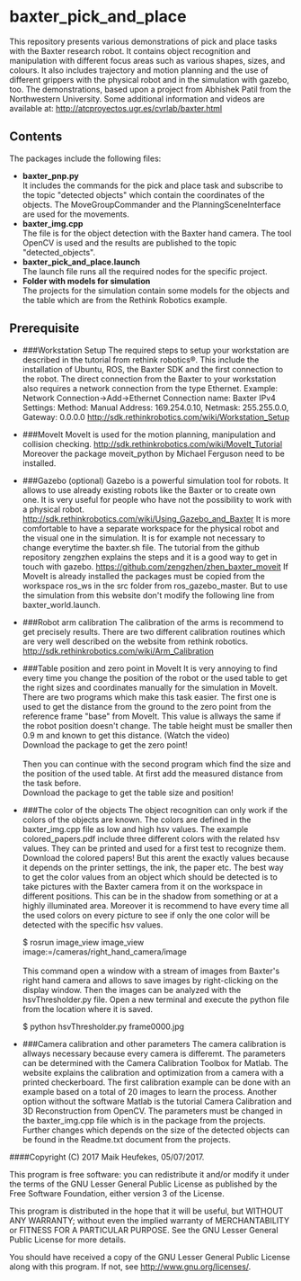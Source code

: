# baxter_pick_and_place

This repository presents various demonstrations of pick and place tasks with the Baxter research robot. It contains object recognition and manipulation with different focus areas such as various shapes, sizes, and colours. It also includes trajectory and motion planning and the use of different grippers with the physical robot and in the simulation with gazebo, too. The demonstrations, based upon a project from Abhishek Patil from the Northwestern University. Some additional information and videos are available at: <http://atcproyectos.ugr.es/cvrlab/baxter.html>

## Contents
The packages include the following files:
   * **baxter_pnp.py**<br />
   It includes the commands for the pick and place task and subscribe to the topic "detected objects" which contain the coordinates of the objects. The MoveGroupCommander and the PlanningSceneInterface are used for the movements. 
   * **baxter_img.cpp**<br />
   The file is for the object detection with the Baxter hand camera. The tool OpenCV is used and the results are published to the topic "detected_objects".
   * **baxter_pick_and_place.launch**<br />
   The launch file runs all the required nodes for the specific project.
   * **Folder with models for simulation**<br />
   The projects for the simulation contain some models for the objects and the table which are from the Rethink Robotics example.

## Prerequisite

* ###Workstation Setup
The required steps to setup your workstation are described in the tutorial from rethink robotics®. This include the installation of Ubuntu, ROS, the Baxter SDK and the first connection to the robot. The direct connection from the Baxter to your workstation also requires a network connection from the type Ethernet.
Example: Network Connection->Add->Ethernet
Connection name: Baxter
IPv4 Settings: Method: Manual
Address: 169.254.0.10, Netmask: 255.255.0.0, Gateway: 0.0.0.0
    <http://sdk.rethinkrobotics.com/wiki/Workstation_Setup>
    
* ###MoveIt
MoveIt is used for the motion planning, manipulation and collision checking.
    <http://sdk.rethinkrobotics.com/wiki/MoveIt_Tutorial>
    Moreover the package moveit_python by Michael Ferguson need to be installed.
    
* ###Gazebo (optional)
Gazebo is a powerful simulation tool for robots. It allows to use already existing robots like the Baxter or to create own one. It is very useful for people who have not the possibility to work with a physical robot.
    <http://sdk.rethinkrobotics.com/wiki/Using_Gazebo_and_Baxter>
    It is more comfortable to have a separate workspace for the physical robot and the visual one in the simulation. It is for example not necessary to change everytime the baxter.sh file. The tutorial from the github repository zengzhen explains the steps and it is a good way to get in touch with gazebo.
    <https://github.com/zengzhen/zhen_baxter_moveit>
    If MoveIt is already installed the packages must be copied from the workspace ros_ws in the src folder from ros_gazebo_master. But to use the simulation from this website don't modify the following line from baxter_world.launch.
    <arg name="world_name" value="$(find baxter_gazebo)/worlds/baxter.world"/>
    
* ###Robot arm calibration
The calibration of the arms is recommend to get precisely results. There are two different calibration routines which are very well described on the website from rethink robotics.
    <http://sdk.rethinkrobotics.com/wiki/Arm_Calibration>
    
* ###Table position and zero point in MoveIt
It is very annoying to find every time you change the position of the robot or the used table to get the right sizes and coordinates manually for the simulation in MoveIt. There are two programs which make this task easier. The first one is used to get the distance from the ground to the zero point from the reference frame "base" from MoveIt. This value is allways the same if the robot position doesn't change. The table height must be smaller then 0.9 m and known to get this distance. (Watch the video)<br />
Download the package to get the zero point!<br /><br />
Then you can continue with the second program which find the size and the position of the used table. At first add the measured distance from the task before.<br />
    Download the package to get the table size and position!
    
* ###The color of the objects
The object recognition can only work if the colors of the objects are known. The colors are defined in the baxter_img.cpp file as low and high hsv values. The example colored_papers.pdf include three different colors with the related hsv values. They can be printed and used for a first test to recognize them. Download the colored papers!
    But this arent the exactly values because it depends on the printer settings, the ink, the paper etc. The best way to get the color values from an object which should be detected is to take pictures with the Baxter camera from it on the workspace in different positions. This can be in the shadow from something or at a highly illuminated area. Moreover it is recommend to have every time all the used colors on every picture to see if only the one color will be detected with the specific hsv values.

    $ rosrun image_view image_view image:=/cameras/right_hand_camera/image<br /><br />
This command open a window with a stream of images from Baxter's right hand camera and allows to save images by right-clicking on the display window.
    Then the images can be analyzed with the hsvThresholder.py file. Open a new terminal and execute the python file from the location where it is saved.

    $ python hsvThresholder.py frame0000.jpg
    
* ###Camera calibration and other parameters
The camera calibration is allways necessary because every camera is differemt. The parameters can be determined with the Camera Calibration Toolbox for Matlab. The website explains the calibration and optimization from a camera with a printed checkerboard. The first calibration example can be done with an example based on a total of 20 images to learn the process. Another option without the software Matlab is the tutorial Camera Calibration and 3D Reconstruction from OpenCV. The parameters must be changed in the baxter_img.cpp file which is in the package from the projects. Further changes which depends on the size of the detected objects can be found in the Readme.txt document from the projects.


####Copyright (C) 2017 Maik Heufekes, 05/07/2017.

This program is free software: you can redistribute it and/or modify it under the terms of the GNU Lesser General Public License as published by the Free Software Foundation, either version 3 of the License.

This program is distributed in the hope that it will be useful, but WITHOUT ANY WARRANTY; without even the implied warranty of MERCHANTABILITY or FITNESS FOR A PARTICULAR PURPOSE. See the GNU Lesser General Public License for more details.

You should have received a copy of the GNU Lesser General Public License along with this program. If not, see <http://www.gnu.org/licenses/>.
